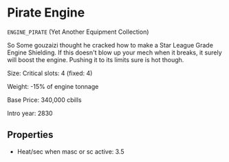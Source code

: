 # Pirate Engine

`ENGINE_PIRATE` (Yet Another Equipment Collection)

So Some gouzaizi thought he cracked how to make a Star League Grade Engine Shielding. If this doesn't blow up your mech when it breaks, it surely will boost the engine. Pushing it to its limits sure is hot though.

Size: Critical slots: 4 (fixed: 4)

Weight: -15% of engine tonnage

Base Price: 340,000 cbills

Intro year: 2830

## Properties
* Heat/sec when masc or sc active: 3.5 

